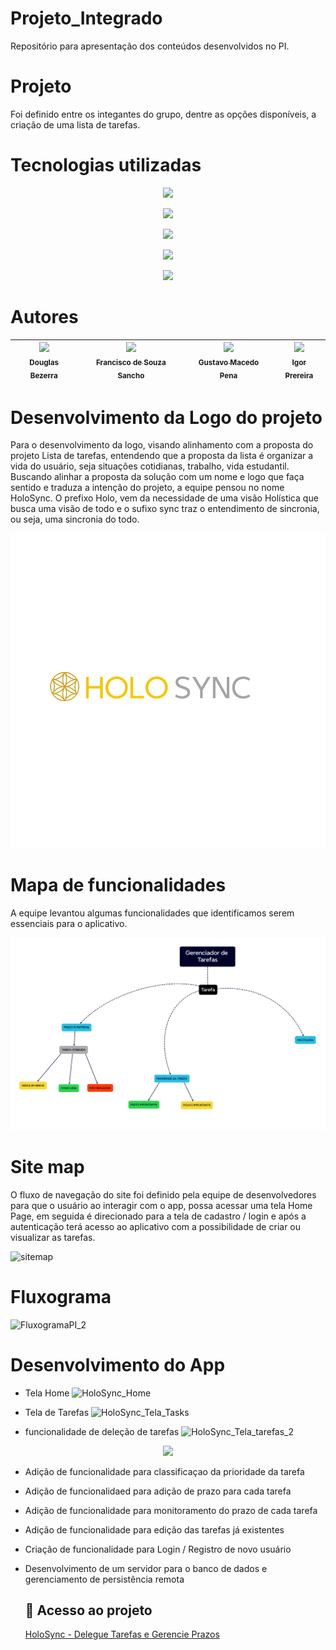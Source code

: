 # Projeto_Integrado
Repositório para apresentação dos conteúdos desenvolvidos no PI.

# Projeto
Foi definido entre os integantes do grupo, dentre as opções disponíveis, a criação de uma lista de tarefas.

# Tecnologias utilizadas

<p align="center"><img src="https://img.shields.io/badge/JavaScript-F7DF1E?logo=javascript&logoColor=black&style=for-the-badge"></p>
<p align="center"><img src="https://img.shields.io/badge/HTML-239120?logo=html5&logoColor=white&style=for-the-badge"></p>
<p align="center"><img src="https://img.shields.io/badge/css3-%231572B6.svg?style=for-the-badge&logo=css3&logoColor=white"></p>
<p align="center"><img src="https://img.shields.io/badge/Bootstrap-563D7C?logo=bootstrap&logoColor=white&style=for-the-badge"></p>
<p align="center"><img src="https://img.shields.io/badge/Git-E34F26?logo=git&logoColor=white&style=for-the-badge"></p>

# Autores
| [<img src="https://avatars.githubusercontent.com/u/161084316?v=4" width=115><br><sub>Douglas Bezerra</sub>](https://github.com/Douglas-Bezerra) | [<img src="https://github.com/fsancho1985.png" width=115><br><sub>Francisco de Souza Sancho</sub>](https://github.com/fsancho1985) | [<img src="https://avatars.githubusercontent.com/u/83102217?v=4" width=115><br><sub>Gustavo Macedo Pena</sub>](https://github.com/macedo99) | [<img src="https://avatars.githubusercontent.com/u/161267071?v=4" width=115><br><sub>Igor Prereira</sub>](https://github.com/DevIgorPereira) |
| :---: | :---: | :---: | :---: |

# Desenvolvimento da Logo do projeto
Para o desenvolvimento da logo, visando alinhamento com a proposta do projeto Lista de tarefas, entendendo que a proposta da lista é organizar a vida do usuário,
seja situações cotidianas, trabalho, vida estudantil.
Buscando alinhar a proposta da solução com um nome e logo que faça sentido e traduza a intenção do projeto, a equipe pensou no nome HoloSync.
O prefixo Holo, vem da necessidade de uma visão Holística que busca uma visão de todo e o sufixo sync traz o entendimento de sincronia, ou seja, uma sincronia do todo.

![Logo do projeto](<logo PI.jpg>)

# Mapa de funcionalidades
A equipe levantou algumas funcionalidades que identificamos serem essenciais para o aplicativo.

![Mapa de funcionalidades](Mapa.png)

# Site map
O fluxo de navegação do site foi definido pela equipe de desenvolvedores para que o usuário ao interagir com o app, possa acessar uma tela Home Page, em seguida é direcionado para a tela de cadastro / login e após a autenticação terá acesso ao aplicativo com a possibilidade de criar ou visualizar as tarefas.

![sitemap](https://github.com/Os-Mosqueteiros-Dev/Projeto_Integrado/assets/77301081/5ebac449-2c09-4b17-96bd-811ff031997a)

# Fluxograma

![FluxogramaPI_2](https://github.com/Os-Mosqueteiros-Dev/Projeto_Integrado/assets/77301081/d496c6f2-80f8-4552-8633-95e7fe6cdbdd)

# Desenvolvimento do App

- Tela Home
  ![HoloSync_Home](https://github.com/Os-Mosqueteiros-Dev/Projeto_Integrado/assets/77301081/b364d1e3-0e69-4782-b541-5d397fe2280a)
  
- Tela de Tarefas
  ![HoloSync_Tela_Tasks](https://github.com/Os-Mosqueteiros-Dev/Projeto_Integrado/assets/77301081/246c53a2-41bc-4f59-b502-1f09364991d9)

  
- funcionalidade de deleção de tarefas
  ![HoloSync_Tela_tarefas_2](https://github.com/Os-Mosqueteiros-Dev/Projeto_Integrado/assets/77301081/2f20f1b0-a46e-485e-87a2-54da62e8e852)


<p align="center"><img src="http://img.shields.io/static/v1?label=STATUS&message=EM%20DESENVOLVIMENTO&color=GREEN&style=for-the-badge"/></p>

- Adição de funcionalidade para classificaçao da prioridade da tarefa
- Adição de funcionalidaed para adição de prazo para cada tarefa
- Adição de funcionalidade para monitoramento do prazo de cada tarefa
- Adição de funcionalidade para edição das tarefas já existentes
- Criação de funcionalidade para Login / Registro de novo usuário
- Desenvolvimento de um servidor para o banco de dados e gerenciamento de persistência remota

  ## 📁 Acesso ao projeto
  [HoloSync - Delegue Tarefas e Gerencie Prazos](https://os-mosqueteiros-dev.github.io/Projeto_Integrado/index.html)



